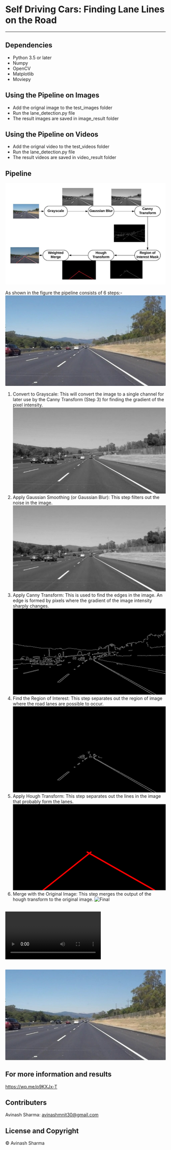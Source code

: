 # Self Driving Cars: Finding Lane Lines on the Road

---

## Dependencies
* Python 3.5 or later
* Numpy
* OpenCV
* Matplotlib
* Moviepy

## Using the Pipeline on Images
* Add the orignal image to the test_images folder 
* Run the lane_detection.py file 
* The result images are saved in image_result folder

## Using the Pipeline on Videos
* Add the orignal video to the test_videos folder
* Run the lane_detection.py file
* The result videos are saved in video_result folder


## Pipeline
![model](./Pipeline/pipeline_v2jpeg1.jpeg)

As shown in the figure the pipeline consists of 6 steps:-
![Orignal](./test_images/solidWhiteRight.jpg)
1. Convert to Grayscale: 
This will convert the image to a single channel for later use by the Canny Transform (Step 3) for finding the gradient of the pixel intensity.
![Gray](./image_result/2_gray_solidWhiteCurve.jpg)
2. Apply Gaussian Smoothing (or Gaussian Blur): 
This step filters out the noise in the image.
![Blur](./image_result/3_blur_solidWhiteCurve.jpg)
3. Apply Canny Transform: 
This is used to find the edges in the image. An edge is formed by pixels where the gradient of the image intensity sharply changes.
![Canny](./image_result/4_canny_solidWhiteCurve.jpg)
4. Find the Region of Interest: 
This step separates out the region of image where the road lanes are possible to occur.
![Masked](./image_result/5_masked_solidWhiteCurve.jpg)
5. Apply Hough Transform: 
This step separates out the lines in the image that probably form the lanes.
![Hough](./image_result/6_hough_solidWhiteCurve.jpg)
6. Merge with the Original Image: 
This step merges the output of the hough transform to the original image.
![Final](./image_result/2_final_solidWhiteCurve.jpg)

##
![V1](./video_result/final_solidWhiteRight.mp4)

##
[![V2](./test_images/solidWhiteRight.jpg)](./video_result/final_solidWhiteRight.mp4)


## For more information and results
https://wp.me/p9KXJx-T

## Contributers
Avinash Sharma: avinashmnit30@gmail.com

## License and Copyright
© Avinash Sharma

